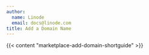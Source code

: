 ```yaml
---
author:
  name: Linode
  email: docs@linode.com
title: Add a Domain Name
---
```


{{< content "marketplace-add-domain-shortguide" >}}

